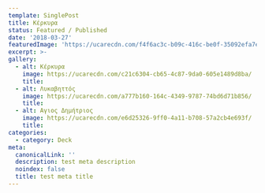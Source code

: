 ```yaml
---
template: SinglePost
title: Κέρκυρα
status: Featured / Published
date: '2018-03-27'
featuredImage: 'https://ucarecdn.com/f4f6ac3c-b09c-416c-be0f-35092efa7ef6/'
excerpt: >-
gallery:
  - alt: Κέρκυρα
    image: https://ucarecdn.com/c21c6304-cb65-4c87-9da0-605e1489d8ba/
    title:
  - alt: Λυκαβηττός
    image: https://ucarecdn.com/a777b160-164c-4349-9787-74bd6d71b856/
    title:
  - alt: Αγιος Δημήτριος
    image: https://ucarecdn.com/e6d25326-9ff0-4a11-b708-57a2cb4e693f/
    title:
categories:
  - category: Deck
meta:
  canonicalLink: ''
  description: test meta description
  noindex: false
  title: test meta title
---
```

